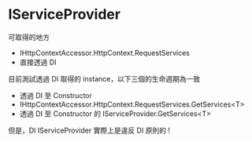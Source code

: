 # IServiceProvider

可取得的地方

- IHttpContextAccessor.HttpContext.RequestServices
- 直接透過 DI

目前測試透過 DI 取得的 instance，以下三個的生命週期為一致

- 透過 DI 至 Constructor
- IHttpContextAccessor.HttpContext.RequestServices.GetServices\<T>
- 透過 DI 至 Constructor 的 IServiceProvider.GetServices\<T>

但是，DI IServiceProvider 實際上是違反 DI 原則的 !